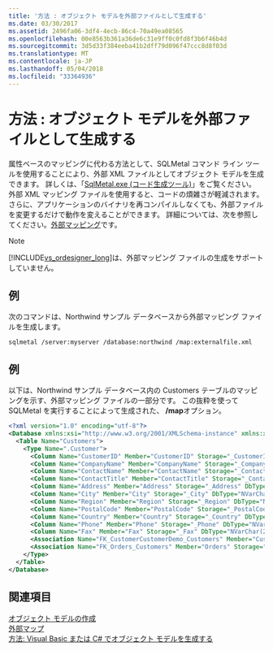 ```yaml
---
title: '方法 : オブジェクト モデルを外部ファイルとして生成する'
ms.date: 03/30/2017
ms.assetid: 2496fa06-3df4-4ecb-86c4-70a49ea08565
ms.openlocfilehash: 00e8563b361a36de6c31e9ff0c0fd8f3b6f46b4d
ms.sourcegitcommit: 3d5d33f384eeba41b2dff79d096f47ccc8d8f03d
ms.translationtype: MT
ms.contentlocale: ja-JP
ms.lasthandoff: 05/04/2018
ms.locfileid: "33364936"
---
```

# <a name="how-to-generate-the-object-model-as-an-external-file"></a>方法 : オブジェクト モデルを外部ファイルとして生成する
属性ベースのマッピングに代わる方法として、SQLMetal コマンド ライン ツールを使用することにより、外部 XML ファイルとしてオブジェクト モデルを生成できます。 詳しくは、「[SqlMetal.exe (コード生成ツール)](../../../../../../docs/framework/tools/sqlmetal-exe-code-generation-tool.md)」をご覧ください。 外部 XML マッピング ファイルを使用すると、コードの煩雑さが軽減されます。 さらに、アプリケーションのバイナリを再コンパイルしなくても、外部ファイルを変更するだけで動作を変えることができます。 詳細については、次を参照してください。[外部マッピング](../../../../../../docs/framework/data/adonet/sql/linq/external-mapping.md)です。  
  
> [!NOTE]
>  [!INCLUDE[vs_ordesigner_long](../../../../../../includes/vs-ordesigner-long-md.md)]は、外部マッピング ファイルの生成をサポートしていません。  
  
## <a name="example"></a>例  
 次のコマンドは、Northwind サンプル データベースから外部マッピング ファイルを生成します。  
  
```  
sqlmetal /server:myserver /database:northwind /map:externalfile.xml  
```  
  
## <a name="example"></a>例  
 以下は、Northwind サンプル データベース内の Customers テーブルのマッピングを示す、外部マッピング ファイルの一部分です。 この抜粋を使って SQLMetal を実行することによって生成された、 **/map**オプション。  
  
```xml  
<?xml version="1.0" encoding="utf-8"?>  
<Database xmlns:xsi="http://www.w3.org/2001/XMLSchema-instance" xmlns:xsd="http://www.w3.org/2001/XMLSchema" Name="northwnd">  
  <Table Name="Customers">  
    <Type Name=".Customer">  
      <Column Name="CustomerID" Member="CustomerID" Storage="_CustomerID" DbType="NChar(5) NOT NULL" CanBeNull="False" IsPrimaryKey="True" />  
      <Column Name="CompanyName" Member="CompanyName" Storage="_CompanyName" DbType="NVarChar(40) NOT NULL" CanBeNull="False" />  
      <Column Name="ContactName" Member="ContactName" Storage="_ContactName" DbType="NVarChar(30)" />  
      <Column Name="ContactTitle" Member="ContactTitle" Storage="_ContactTitle" DbType="NVarChar(30)" />  
      <Column Name="Address" Member="Address" Storage="_Address" DbType="NVarChar(60)" />  
      <Column Name="City" Member="City" Storage="_City" DbType="NVarChar(15)" />  
      <Column Name="Region" Member="Region" Storage="_Region" DbType="NVarChar(15)" />  
      <Column Name="PostalCode" Member="PostalCode" Storage="_PostalCode" DbType="NVarChar(10)" />  
      <Column Name="Country" Member="Country" Storage="_Country" DbType="NVarChar(15)" />  
      <Column Name="Phone" Member="Phone" Storage="_Phone" DbType="NVarChar(24)" />  
      <Column Name="Fax" Member="Fax" Storage="_Fax" DbType="NVarChar(24)" />  
      <Association Name="FK_CustomerCustomerDemo_Customers" Member="CustomerCustomerDemos" Storage="_CustomerCustomerDemos" ThisKey="CustomerID" OtherTable="CustomerCustomerDemo" OtherKey="CustomerID" DeleteRule="NO ACTION" />  
      <Association Name="FK_Orders_Customers" Member="Orders" Storage="_Orders" ThisKey="CustomerID" OtherTable="Orders" OtherKey="CustomerID" DeleteRule="NO ACTION" />  
    </Type>  
  </Table>  
</Database>  
```  
  
## <a name="see-also"></a>関連項目  
 [オブジェクト モデルの作成](../../../../../../docs/framework/data/adonet/sql/linq/creating-the-object-model.md)  
 [外部マップ](../../../../../../docs/framework/data/adonet/sql/linq/external-mapping.md)  
 [方法: Visual Basic または C# でオブジェクト モデルを生成する](../../../../../../docs/framework/data/adonet/sql/linq/how-to-generate-the-object-model-in-visual-basic-or-csharp.md)
